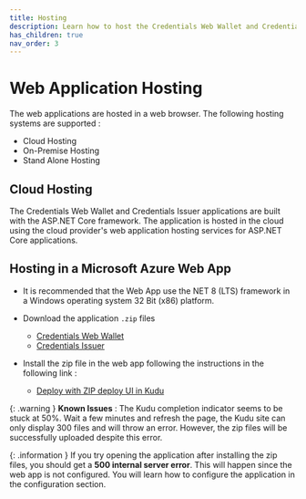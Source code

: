 ```yaml
---
title: Hosting
description: Learn how to host the Credentials Web Wallet and Credentials Issuer applications in a web browser.
has_children: true
nav_order: 3
---
```


# Web Application Hosting

The web applications are hosted in a web browser. The following hosting systems are supported :

- Cloud Hosting
- On-Premise Hosting
- Stand Alone Hosting

## Cloud Hosting

The Credentials Web Wallet and Credentials Issuer applications are built with the ASP.NET Core framework. The application is hosted in the cloud using the cloud provider's web application hosting services for ASP.NET Core applications.

## Hosting in a Microsoft Azure Web App

- It is recommended that the Web App use the NET 8 (LTS) framework in a Windows operating system 32 Bit (x86) platform.

- Download the application ``.zip`` files

    - [Credentials Web Wallet](https://github.com/cloudtnt-rcl/RCL.CloudTnT.Express.Deployment/releases/download/V1.0/wallet-webapp-v1.zip)
    - [Credentials Issuer]()

- Install the zip file in the web app following the instructions in the following link :

    - [Deploy with ZIP deploy UI in Kudu](https://learn.microsoft.com/en-us/azure/app-service/deploy-zip?tabs=cli#deploy-with-zip-deploy-ui-in-kudu)

{: .warning }
**Known Issues** : The Kudu completion indicator seems to be stuck at 50%. Wait a few minutes and refresh the page, the Kudu site can only display 300 files and will throw an error. However, the zip files will be successfully uploaded despite this error.

{: .information }
If you try opening the application after installing the zip files, you should get a **500 internal server error**. This will happen since the web app is not configured. You will learn how to configure the application in the configuration section. 

